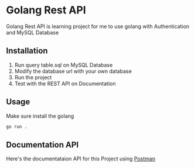 # Golang Rest API

Golang Rest API is learning project for me to use golang with Authentication and MySQL Database

## Installation
1. Run query table.sql on MySQL Database
2. Modify the database url with your own database
3. Run the project
4. Test with the REST API on Documentation

## Usage
Make sure install the golang
```bash
go run .
```

## Documentation API
Here's the documentataion API for this Project using [Postman](https://documenter.getpostman.com/view/12456808/UVsEV9Ep) 